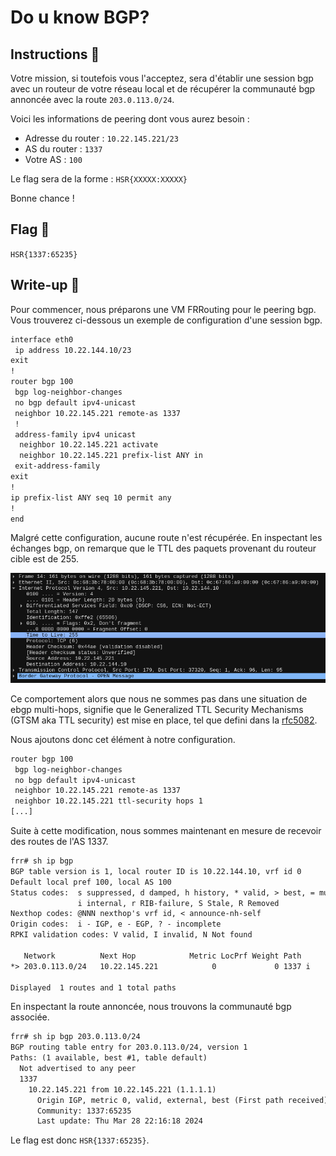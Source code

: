 # Do u know BGP?

## Instructions 📝

Votre mission, si toutefois vous l'acceptez, sera d'établir une session bgp avec un routeur de votre réseau local et de récupérer la communauté bgp annoncée avec la route `203.0.113.0/24`.

Voici les informations de peering dont vous aurez besoin :

- Adresse du router : `10.22.145.221/23`
- AS du router : `1337`
- Votre AS : `100`

Le flag sera de la forme : `HSR{XXXXX:XXXXX}`

Bonne chance !

## Flag 🚩

`HSR{1337:65235}`

## Write-up 📝

Pour commencer, nous préparons une VM FRRouting pour le peering bgp.
Vous trouverez ci-dessous un exemple de configuration d'une session bgp.

```txt
interface eth0
 ip address 10.22.144.10/23
exit
!
router bgp 100
 bgp log-neighbor-changes
 no bgp default ipv4-unicast
 neighbor 10.22.145.221 remote-as 1337
 !
 address-family ipv4 unicast
  neighbor 10.22.145.221 activate
  neighbor 10.22.145.221 prefix-list ANY in
 exit-address-family
exit
!
ip prefix-list ANY seq 10 permit any
!
end
```

Malgré cette configuration, aucune route n'est récupérée.
En inspectant les échanges bgp, on remarque que le TTL des paquets provenant du routeur cible est de 255.

![Pcap inspection](./solve/pcap-inspect.png)

Ce comportement alors que nous ne sommes pas dans une situation de ebgp multi-hops, signifie que le Generalized TTL Security Mechanisms (GTSM aka TTL security) est mise en place, tel que defini dans la [rfc5082](https://www.rfc-editor.org/rfc/rfc5082).

Nous ajoutons donc cet élément à notre configuration.

```txt
router bgp 100
 bgp log-neighbor-changes
 no bgp default ipv4-unicast
 neighbor 10.22.145.221 remote-as 1337
 neighbor 10.22.145.221 ttl-security hops 1
[...]
```

Suite à cette modification, nous sommes maintenant en mesure de recevoir des routes de l'AS 1337.

```txt
frr# sh ip bgp
BGP table version is 1, local router ID is 10.22.144.10, vrf id 0
Default local pref 100, local AS 100
Status codes:  s suppressed, d damped, h history, * valid, > best, = multipath,
               i internal, r RIB-failure, S Stale, R Removed
Nexthop codes: @NNN nexthop's vrf id, < announce-nh-self
Origin codes:  i - IGP, e - EGP, ? - incomplete
RPKI validation codes: V valid, I invalid, N Not found

   Network          Next Hop            Metric LocPrf Weight Path
*> 203.0.113.0/24   10.22.145.221            0             0 1337 i

Displayed  1 routes and 1 total paths
```

En inspectant la route annoncée, nous trouvons la communauté bgp associée.

```txt
frr# sh ip bgp 203.0.113.0/24
BGP routing table entry for 203.0.113.0/24, version 1
Paths: (1 available, best #1, table default)
  Not advertised to any peer
  1337
    10.22.145.221 from 10.22.145.221 (1.1.1.1)
      Origin IGP, metric 0, valid, external, best (First path received)
      Community: 1337:65235
      Last update: Thu Mar 28 22:16:18 2024
```

Le flag est donc `HSR{1337:65235}`.
